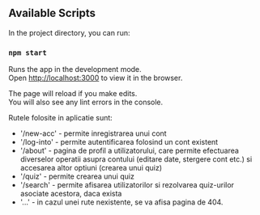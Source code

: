 ## Available Scripts

In the project directory, you can run:

### `npm start`

Runs the app in the development mode.\
Open [http://localhost:3000](http://localhost:3000) to view it in the browser.

The page will reload if you make edits.\
You will also see any lint errors in the console.

Rutele folosite in aplicatie sunt:
* '/new-acc' - permite inregistrarea unui cont
* '/log-into' - permite autentificarea folosind un cont existent
* '/about' - pagina de profil a utilizatorului, care permite efectuarea diverselor operatii asupra contului (editare date, stergere cont etc.) si accesarea altor optiuni (crearea unui quiz)
* '/quiz' - permite crearea unui quiz
* '/search' - permite afisarea utilizatorilor si rezolvarea quiz-urilor asociate acestora, daca exista
* '...' - in cazul unei rute nexistente, se va afisa pagina de 404. 
